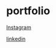 # portfolio

[Instagram](https://instagram.com/uneerajrekwar)

[linkedin](https://linkedin.com/in/neerajrekwar)
